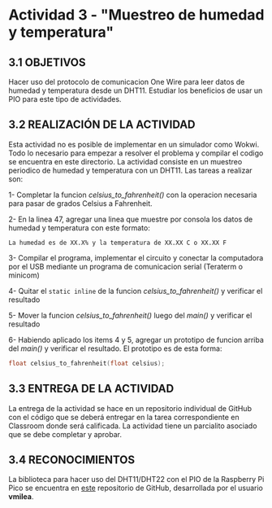 # Actividad 3 - "Muestreo de humedad y temperatura"

## 3.1 OBJETIVOS

Hacer uso del protocolo de comunicacion One Wire para leer datos de humedad y temperatura desde un DHT11. Estudiar los beneficios de usar un PIO para este tipo de actividades.

## 3.2 REALIZACIÓN DE LA ACTIVIDAD

Esta actividad no es posible de implementar en un simulador como Wokwi. Todo lo necesario para empezar a resolver el problema y compilar el codigo se encuentra en este directorio. La actividad consiste en un muestreo periodico de humedad y temperatura con un DHT11. Las tareas a realizar son:

1- Completar la funcion _celsius_to_fahrenheit()_ con la operacion necesaria para pasar de grados Celsius a Fahrenheit.

2- En la linea 47, agregar una linea que muestre por consola los datos de humedad y temperatura con este formato:

```
La humedad es de XX.X% y la temperatura de XX.XX C o XX.XX F
```

3- Compilar el programa, implementar el circuito y conectar la computadora por el USB mediante un programa de comunicacion serial (Teraterm o minicom)

4- Quitar el `static inline` de la funcion _celsius_to_fahrenheit()_ y verificar el resultado

5- Mover la funcion _celsius_to_fahrenheit()_ luego del _main()_ y verificar el resultado

6- Habiendo aplicado los items 4 y 5, agregar un prototipo de funcion arriba del _main()_ y verificar el resultado. El prototipo es de esta forma:

```c
float celsius_to_fahrenheit(float celsius);
```

## 3.3 ENTREGA DE LA ACTIVIDAD

La entrega de la actividad se hace en un repositorio individual de GitHub con el código que se deberá entregar en la tarea correspondiente en Classroom donde será calificada. La actividad tiene un parcialito asociado que se debe completar y aprobar.

## 3.4 RECONOCIMIENTOS

La biblioteca para hacer uso del DHT11/DHT22 con el PIO de la Raspberry Pi Pico se encuentra en [este](https://github.com/vmilea/pico_dht) repositorio de GitHub, desarrollada por el usuario **vmilea**.
